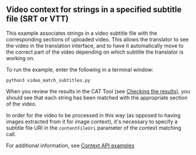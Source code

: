 ## Video context for strings in a specified subtitle file (SRT or VTT)

This example associates strings in a video subtitle file with the corresponding sections of uploaded video. This allows the translator to see the video in the translation interface, and to have it automatically move to the correct part of the video depending on which subtitle the translator is working on.

To run the example, enter the following in a terminal window:

```
python3 video_match_subtitles.py
```

When you review the results in the CAT Tool (see [Checking the results](../README.md#checking-the-results)), you should see that each string has been matched with the appropriate section of the video. 

In order for the video to be processed in this way (as opposed to having images extracted from it for image context), it's necessary to specify a subtitle file URI in the `contentFileUri` parameter of the context matching call.

For additional information, see [Context API examples](../README.md)
